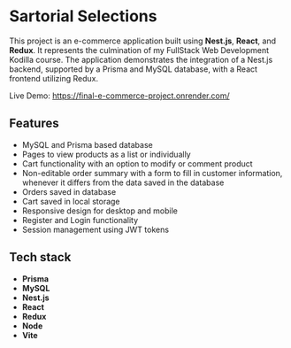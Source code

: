 # Sartorial Selections

This project is an e-commerce application built using **Nest.js**, **React**, and **Redux**. It represents the culmination of my FullStack Web Development Kodilla course. The application demonstrates the integration of a Nest.js backend, supported by a Prisma and MySQL database, with a React frontend utilizing Redux.

Live Demo: https://final-e-commerce-project.onrender.com/

## Features

- MySQL and Prisma based database
- Pages to view products as a list or individually
- Cart functionality with an option to modify or comment product
- Non-editable order summary with a form to fill in customer information, whenever it differs from the data saved in the database
- Orders saved in database
- Cart saved in local storage
- Responsive design for desktop and mobile
- Register and Login functionality
- Session management using JWT tokens

## Tech stack

- **Prisma**
- **MySQL**
- **Nest.js**
- **React**
- **Redux**
- **Node**
- **Vite**
